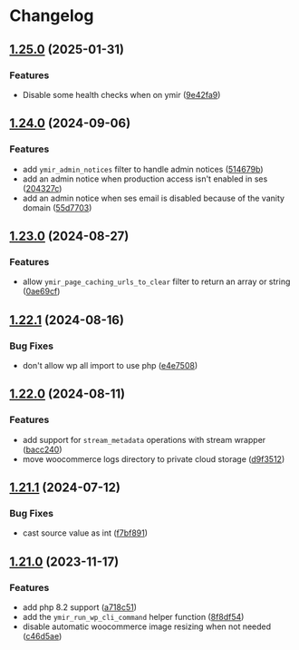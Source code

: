 # Changelog

## [1.25.0](https://github.com/ymirapp/wordpress-plugin/compare/v1.24.0...v1.25.0) (2025-01-31)


### Features

* Disable some health checks when on ymir ([9e42fa9](https://github.com/ymirapp/wordpress-plugin/commit/9e42fa941ae21f91dc58b5e9c31f92e88b060109))

## [1.24.0](https://github.com/ymirapp/wordpress-plugin/compare/v1.23.0...v1.24.0) (2024-09-06)


### Features

* add `ymir_admin_notices` filter to handle admin notices ([514679b](https://github.com/ymirapp/wordpress-plugin/commit/514679bd8aced83e09085a1a666c299239db9afc))
* add an admin notice when production access isn't enabled in ses ([204327c](https://github.com/ymirapp/wordpress-plugin/commit/204327c3ef9b70b12fa9572be4927999c8dd28d1))
* add an admin notice when ses email is disabled because of the vanity domain ([55d7703](https://github.com/ymirapp/wordpress-plugin/commit/55d7703ef054460d951e85332431a51d5236271a))

## [1.23.0](https://github.com/ymirapp/wordpress-plugin/compare/v1.22.1...v1.23.0) (2024-08-27)


### Features

* allow `ymir_page_caching_urls_to_clear` filter to return an array or string ([0ae69cf](https://github.com/ymirapp/wordpress-plugin/commit/0ae69cf02228a13a520759c2c1337a0ac850cf13))

## [1.22.1](https://github.com/ymirapp/wordpress-plugin/compare/v1.22.0...v1.22.1) (2024-08-16)


### Bug Fixes

* don't allow wp all import to use php ([e4e7508](https://github.com/ymirapp/wordpress-plugin/commit/e4e75080442e6dd6265647f63764533ffe2ca082))

## [1.22.0](https://github.com/ymirapp/wordpress-plugin/compare/v1.21.1...v1.22.0) (2024-08-11)


### Features

* add support for `stream_metadata` operations with stream wrapper ([bacc240](https://github.com/ymirapp/wordpress-plugin/commit/bacc240a90b66adc54f3858a72baef0c20a14a60))
* move woocommerce logs directory to private cloud storage ([d9f3512](https://github.com/ymirapp/wordpress-plugin/commit/d9f3512c736d6fc15ec7521cfe661e8184277680))

## [1.21.1](https://github.com/ymirapp/wordpress-plugin/compare/v1.21.0...v1.21.1) (2024-07-12)


### Bug Fixes

* cast source value as int ([f7bf891](https://github.com/ymirapp/wordpress-plugin/commit/f7bf8910c16ba5ee459926bed3e2f68389ce6a8a))

## [1.21.0](https://github.com/ymirapp/wordpress-plugin/compare/v1.20.2...v1.21.0) (2023-11-17)


### Features

* add php 8.2 support ([a718c51](https://github.com/ymirapp/wordpress-plugin/commit/a718c5116093d3e724988074ae55c90d44c0bf5d))
* add the `ymir_run_wp_cli_command` helper function ([8f8df54](https://github.com/ymirapp/wordpress-plugin/commit/8f8df54d472532de981f2b11d8c8c682370d2571))
* disable automatic woocommerce image resizing when not needed ([c46d5ae](https://github.com/ymirapp/wordpress-plugin/commit/c46d5ae3fc13573ecf17c5cbe92ec5123fdfb6f3))
